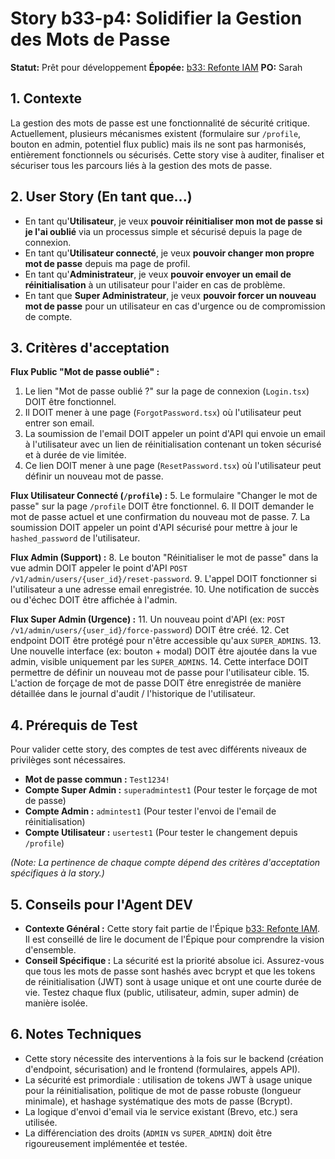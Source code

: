 # Story b33-p4: Solidifier la Gestion des Mots de Passe

**Statut:** Prêt pour développement
**Épopée:** [b33: Refonte IAM](../epics/epic-b33-iam-refonte.md)
**PO:** Sarah

## 1. Contexte

La gestion des mots de passe est une fonctionnalité de sécurité critique. Actuellement, plusieurs mécanismes existent (formulaire sur `/profile`, bouton en admin, potentiel flux public) mais ils ne sont pas harmonisés, entièrement fonctionnels ou sécurisés. Cette story vise à auditer, finaliser et sécuriser tous les parcours liés à la gestion des mots de passe.

## 2. User Story (En tant que...)

-   En tant qu'**Utilisateur**, je veux **pouvoir réinitialiser mon mot de passe si je l'ai oublié** via un processus simple et sécurisé depuis la page de connexion.
-   En tant qu'**Utilisateur connecté**, je veux **pouvoir changer mon propre mot de passe** depuis ma page de profil.
-   En tant qu'**Administrateur**, je veux **pouvoir envoyer un email de réinitialisation** à un utilisateur pour l'aider en cas de problème.
-   En tant que **Super Administrateur**, je veux **pouvoir forcer un nouveau mot de passe** pour un utilisateur en cas d'urgence ou de compromission de compte.

## 3. Critères d'acceptation

**Flux Public "Mot de passe oublié" :**
1.  Le lien "Mot de passe oublié ?" sur la page de connexion (`Login.tsx`) DOIT être fonctionnel.
2.  Il DOIT mener à une page (`ForgotPassword.tsx`) où l'utilisateur peut entrer son email.
3.  La soumission de l'email DOIT appeler un point d'API qui envoie un email à l'utilisateur avec un lien de réinitialisation contenant un token sécurisé et à durée de vie limitée.
4.  Ce lien DOIT mener à une page (`ResetPassword.tsx`) où l'utilisateur peut définir un nouveau mot de passe.

**Flux Utilisateur Connecté (`/profile`) :**
5.  Le formulaire "Changer le mot de passe" sur la page `/profile` DOIT être fonctionnel.
6.  Il DOIT demander le mot de passe actuel et une confirmation du nouveau mot de passe.
7.  La soumission DOIT appeler un point d'API sécurisé pour mettre à jour le `hashed_password` de l'utilisateur.

**Flux Admin (Support) :**
8.  Le bouton "Réinitialiser le mot de passe" dans la vue admin DOIT appeler le point d'API `POST /v1/admin/users/{user_id}/reset-password`.
9.  L'appel DOIT fonctionner si l'utilisateur a une adresse email enregistrée.
10. Une notification de succès ou d'échec DOIT être affichée à l'admin.

**Flux Super Admin (Urgence) :**
11. Un nouveau point d'API (ex: `POST /v1/admin/users/{user_id}/force-password`) DOIT être créé.
12. Cet endpoint DOIT être protégé pour n'être accessible qu'aux `SUPER_ADMINS`.
13. Une nouvelle interface (ex: bouton + modal) DOIT être ajoutée dans la vue admin, visible uniquement par les `SUPER_ADMINS`.
14. Cette interface DOIT permettre de définir un nouveau mot de passe pour l'utilisateur cible.
15. L'action de forçage de mot de passe DOIT être enregistrée de manière détaillée dans le journal d'audit / l'historique de l'utilisateur.

## 4. Prérequis de Test

Pour valider cette story, des comptes de test avec différents niveaux de privilèges sont nécessaires.

- **Mot de passe commun :** `Test1234!`
- **Compte Super Admin :** `superadmintest1` (Pour tester le forçage de mot de passe)
- **Compte Admin :** `admintest1` (Pour tester l'envoi de l'email de réinitialisation)
- **Compte Utilisateur :** `usertest1` (Pour tester le changement depuis `/profile`)

*(Note: La pertinence de chaque compte dépend des critères d'acceptation spécifiques à la story.)*

## 5. Conseils pour l'Agent DEV

- **Contexte Général :** Cette story fait partie de l'Épique [b33: Refonte IAM](../epics/epic-b33-iam-refonte.md). Il est conseillé de lire le document de l'Épique pour comprendre la vision d'ensemble.
- **Conseil Spécifique :** La sécurité est la priorité absolue ici. Assurez-vous que tous les mots de passe sont hashés avec bcrypt et que les tokens de réinitialisation (JWT) sont à usage unique et ont une courte durée de vie. Testez chaque flux (public, utilisateur, admin, super admin) de manière isolée.

## 6. Notes Techniques

-   Cette story nécessite des interventions à la fois sur le backend (création d'endpoint, sécurisation) and le frontend (formulaires, appels API).
-   La sécurité est primordiale : utilisation de tokens JWT à usage unique pour la réinitialisation, politique de mot de passe robuste (longueur minimale), et hashage systématique des mots de passe (Bcrypt).
-   La logique d'envoi d'email via le service existant (Brevo, etc.) sera utilisée.
-   La différenciation des droits (`ADMIN` vs `SUPER_ADMIN`) doit être rigoureusement implémentée et testée.
